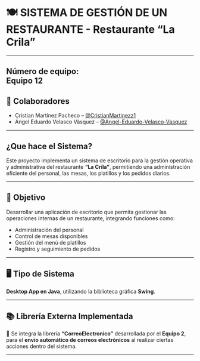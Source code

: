 # 🍽️ SISTEMA DE GESTIÓN DE UN RESTAURANTE - Restaurante “La Crila”
---
**Número de equipo:**  
Equipo 12
---
## 👥 Colaboradores

- Cristian Martínez Pacheco – [@CristianMartinezz1](https://github.com/CristianMartinezz1)
- Ángel Eduardo Velasco Vásquez – [@Angel-Eduardo-Velasco-Vasquez](https://github.com/Angel-Eduardo-Velasco-Vasquez)

---
## ¿Que hace el Sistema?

Este proyecto implementa un sistema de escritorio para la gestión operativa y administrativa del restaurante **“La Crila”**, permitiendo una administración eficiente del personal, las mesas, los platillos y los pedidos diarios.

---

## 🎯 Objetivo

Desarrollar una aplicación de escritorio que permita gestionar las operaciones internas de un restaurante, integrando funciones como:

- Administración del personal
- Control de mesas disponibles
- Gestión del menú de platillos
- Registro y seguimiento de pedidos

---

## 🖥️ Tipo de Sistema

**Desktop App en Java**, utilizando la biblioteca gráfica **Swing**.

---

## 📚 Librería Externa Implementada

🔗 Se integra la librería **“CorreoElectronico”** desarrollada por el **Equipo 2**, para el **envío automático de correos electrónicos** al realizar ciertas acciones dentro del sistema.

---


